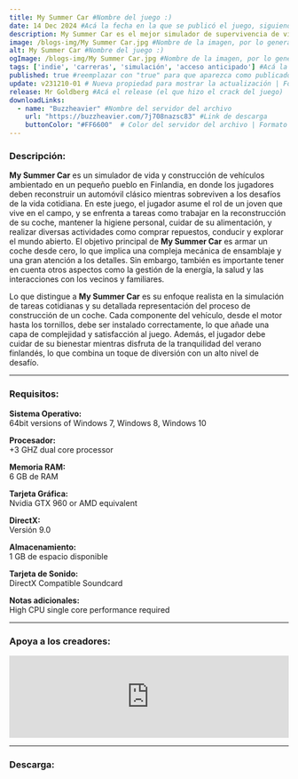 ```yaml
---
title: My Summer Car #Nombre del juego :)
date: 14 Dec 2024 #Acá la fecha en la que se publicó el juego, siguiendo este formato: Dia "30", Mes "Oct", Año "2024" = como debe quedar: 30 Oct 2024
description: My Summer Car es el mejor simulador de supervivencia de vida con muerte permanente y en el que tendrás que poseer, construir, reparar, ajustar y mantener un automóvil. Empiezas el juego con cientos de piezas sueltas y ensamblas tanto el automóvil como el motor. #Acá una mini descripción del juego
image: /blogs-img/My Summer Car.jpg #Nombre de la imagen, por lo general es exactamente el mismo nombre que el juego excluyendo lo ":" (Dos puntos)
alt: My Summer Car #Nombre del juego :)
ogImage: /blogs-img/My Summer Car.jpg #Nombre de la imagen, por lo general es exactamente el mismo nombre que el juego excluyendo lo ":" (Dos puntos)
tags: ['indie', 'carreras', 'simulación', 'acceso anticipado'] #Acá la categoría o categorías del juego, si es más de una se coloca en este formato: ['categoría1', 'categoría2']
published: true #reemplazar con "true" para que aparezca como publicado
update: v231210-01 # Nueva propiedad para mostrar la actualización | Formato: v1.0.0
release: Mr Goldberg #Acá el release (el que hizo el crack del juego) | Formato: Nicolhetti
downloadLinks:
  - name: "Buzzheavier" #Nombre del servidor del archivo
    url: "https://buzzheavier.com/7j708nazsc83" #Link de descarga
    buttonColor: "#FF6600"  # Color del servidor del archivo | Formato hexadecimal | MediaFire: #0171F0 | Buzzheavier: #FF6600 |
---
```


<!--En VSCode seleccionando una palabra, por ejemplo: "My Summer Car" y apretando Ctrl+F2 se seleccionan todas las palabras iguales-->

### Descripción:
**My Summer Car** es un simulador de vida y construcción de vehículos ambientado en un pequeño pueblo en Finlandia, en donde los jugadores deben reconstruir un automóvil clásico mientras sobreviven a los desafíos de la vida cotidiana. En este juego, el jugador asume el rol de un joven que vive en el campo, y se enfrenta a tareas como trabajar en la reconstrucción de su coche, mantener la higiene personal, cuidar de su alimentación, y realizar diversas actividades como comprar repuestos, conducir y explorar el mundo abierto. El objetivo principal de **My Summer Car** es armar un coche desde cero, lo que implica una compleja mecánica de ensamblaje y una gran atención a los detalles. Sin embargo, también es importante tener en cuenta otros aspectos como la gestión de la energía, la salud y las interacciones con los vecinos y familiares.

Lo que distingue a **My Summer Car** es su enfoque realista en la simulación de tareas cotidianas y su detallada representación del proceso de construcción de un coche. Cada componente del vehículo, desde el motor hasta los tornillos, debe ser instalado correctamente, lo que añade una capa de complejidad y satisfacción al juego. Además, el jugador debe cuidar de su bienestar mientras disfruta de la tranquilidad del verano finlandés, lo que combina un toque de diversión con un alto nivel de desafío.
<!--Prompt para Chat-GPT: Hazme una descripción para el juego "My Summer Car" y cada que menciones "My Summer Car" ponlo en negrita -->

---

### Requisitos:
**Sistema Operativo:**  
64bit versions of Windows 7, Windows 8, Windows 10

**Procesador:**  
+3 GHZ dual core processor

**Memoria RAM:**  
6 GB de RAM

**Tarjeta Gráfica:**  
Nvidia GTX 960 or AMD equivalent

**DirectX:**  
Versión 9.0

**Almacenamiento:**  
1 GB de espacio disponible

**Tarjeta de Sonido:**  
DirectX Compatible Soundcard

**Notas adicionales:**  
High CPU single core performance required

<!--Si falta o sobra un requisito se quita o se agrega manteniendo el mismo formato-->

---

### Apoya a los creadores:
<iframe src="https://store.steampowered.com/widget/516750/" frameborder="0" style="background-color: transparent; width: 100% !important; aspect-ratio: 646 / 190;"></iframe>

<!--Reemplazar los numeros (AppID) del juego (en este caso 516750) por el numero (AppID) correspondiente con el juego a publicar-->
<!--El AppID se encuentra en la URL del Juego en Steam-->

---

### Descarga:
